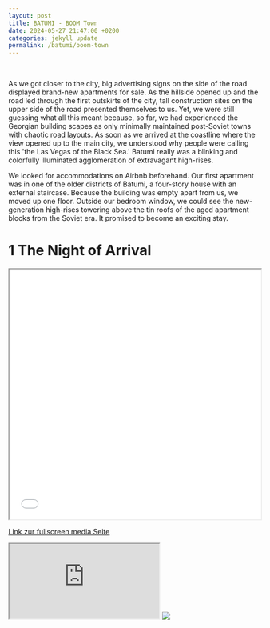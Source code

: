 ```yaml
---
layout: post
title: BATUMI - BOOM Town
date: 2024-05-27 21:47:00 +0200
categories: jekyll update
permalink: /batumi/boom-town
---
```

<head>

    <link rel="stylesheet" href="/assets/css/iframe-styles.css">

</head>
As we got closer to the city, big advertising signs on the side of the road displayed brand-new apartments for sale. As the hillside opened up and the road led through the first outskirts of the city, tall construction sites on the upper side of the road presented themselves to us. Yet, we were still guessing what all this meant because, so far, we had experienced the Georgian building scapes as only minimally maintained post-Soviet towns with chaotic road layouts. As soon as we arrived at the coastline where the view opened up to the main city, we understood why people were calling this 'the Las Vegas of the Black Sea.' Batumi really was a blinking and colorfully illuminated agglomeration of extravagant high-rises. 

We looked for accommodations on Airbnb beforehand. Our first apartment was in one of the older districts of Batumi, a four-story house with an external staircase. Because the building was empty apart from us, we moved up one floor. Outside our bedroom window, we could see the new-generation high-rises towering above the tin roofs of the aged apartment blocks from the Soviet era. It promised to become an exciting stay.
# 1 The Night of Arrival

<iframe src="ausdruck.website/media/photo_batumi1" width="100%" height="500px"></iframe>

[Link zur fullscreen media Seite](http://ausdruck.website/media/photo_batumi1)

<iframe src="http://ausdruck.website/media/photo_batumi1"></iframe>

<img src="http://www.bennettcreations.de/files/bennettcreations/photos/Georgia%20Batumi%202024/IMG_2438sm.jpg">
